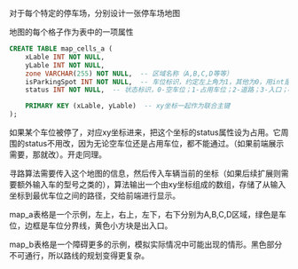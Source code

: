 对于每个特定的停车场，分别设计一张停车场地图

地图的每个格子作为表中的一项属性
```sql
CREATE TABLE map_cells_a (
    xLable INT NOT NULL,
    yLable INT NOT NULL,
    zone VARCHAR(255) NOT NULL,  -- 区域名称（A,B,C,D等等）
    isParkingSpot INT NOT NULL,  -- 车位标识，约定左上角为1，其他为0，用int是因为如果后续有大小车位则可以区分
    status INT NOT NULL,  -- 状态标识，0-空车位；1-占用车位；2-道路；3-入口；4-出口；5-入口&出口；6-不可通行区域（障碍物）

    PRIMARY KEY (xLable, yLable)  -- xy坐标一起作为联合主键
);
```

如果某个车位被停了，对应xy坐标进来，把这个坐标的status属性设为占用。它周围的status不用改，因为无论空车位还是占用车位，都不能通过。（如果前端展示需要，那就改）。开走同理。

寻路算法需要传入这个地图的信息，然后传入车辆当前的坐标（如果后续扩展则需要额外输入车的型号之类的），算法输出一个由xy坐标组成的数组，存储了从输入坐标到最优车位之间的路径，交给前端进行显示。

map_a表格是一个示例，左上，右上，左下，右下分别为A,B,C,D区域，绿色是车位，边框是车位分界线，黄色小方块是出入口。

map_b表格是一个障碍更多的示例，模拟实际情况中可能出现的情形。黑色部分不可通行，所以路线的规划变得更复杂。